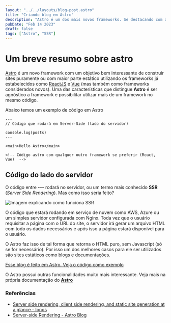 ```yaml
---
layout: "../../layouts/blog-post.astro"
title: "Criando blog em Astro"
description: "Astro é um dos mais novos frameworks. Se destacando com as Islands e a geração de código estático"
pubDate: "Feb 14 2023"
draft: false
tags: ["Astro", "SSR"]
---
```



# Um breve resumo sobre astro

[Astro](https://astro.build/) é um novo framework com um objetivo bem interessante de construir sites puramente ou com maior parte estático utilizando os frameworks já estabelecidos como [ReactJS](https://reactjs.org/) e
[Vue](https://vuejs.org/) (mas também como frameworks considerados novos). Uma das características que distingue **Astro** é ser agnóstico a framework e possibilitar utilizar mais de um framework no mesmo código.

Abaixo temos um exemplo de código em Astro

```astro:index.astro
---
// Código que rodará em Server-Side (lado do servidor)

console.log(posts)
---

<main>Hello Astro</main>

<!-- Código astro com qualquer outro framework se preferir (React, Vue)  -->
```

## Código do lado do servidor

O código entre **---** rodará no servidor, ou um termo mais conhecido **SSR** (_Server Side Rendering_). Mas como isso seria feito?

![Imagem explicando como funciona SSR](https://www.ionos.com/digitalguide/fileadmin/DigitalGuide/Screenshots_2022/Server-side-rendering-diagram.png)

O código que estará rodando em serviço de nuvem como AWS, Azure ou um simples servidor configurada com Nginx. Toda vez que o usuário requisitar a página com o URL do site, o servidor irá gerar um arquivo HTML com todo os dados necessários e após isso a página estará disponível para o usuário.

O Astro faz isso de tal forma que retorna o HTML puro, sem Javascript (só se for necessário). Por isso um dos melhores casos para ele ser utilizados são sites estáticos como blogs e documentações.

[Esse blog é feito em Astro. Veja o código como
exemplo](https://github.com/matheusinit/blog)

O Astro possuí outras funcionalidades muito mais interessante. Veja mais na própria documentação do **[Astro](https://docs.astro.build/)**

### Referências

<ul>
  <li>
    <a href="https://www.ionos.com/digitalguide/websites/web-development/server-side-and-client-side-scripting-the-differences/">Server side rendering, client side rendering, and static site generation at a glance - Ionos</a>
  </li>

  <li>
    <a href="https://docs.astro.build/en/guides/server-side-rendering/">Server⁠-⁠side Rendering - Astro Blog</a>
  </li>
</ul>
